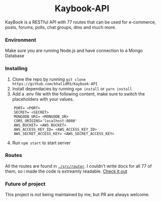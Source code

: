 <h1 align="center"> Kaybook-API </h1>

KayBook is a RESTful API with 77 routes that can be used for e-commerce, posts, forums, polls, chat groups, dms and much more.

### Environment
Make sure you are running Node.js and have connection to a Mongo Database

### Installing
1. Clone the repo by running `git clone https://github.com/khalidM3/Kaybook-API`
2. Install dependacies by running `npm install` or `yarn install`
3. Add a .env file with the following content, make sure to switch the placeholders with your values. 
```
    PORT= <PORT>
    SECRET= <SECRET>
    MONGODB_URI= <MONGODB_UR>
    CORS_ORIGINS='localhost:8080'
    AWS_BUCKET= <AWS BUCKET>
    AWS_ACCESS_KEY_ID= <AWS_ACCESS_KEY_ID>
    AWS_SECRET_ACCESS_KEY= <AWS_SECRET_ACCESS_KEY>
```
4. Run `npm start` to start server

### Routes

All the routes are found in [`./src/router`](https://github.com/khalidM3/Kaybook-API/tree/master/src/router). I couldn't write docs for all 77 of them, so i made the code is extreamly readable. [Check it out](https://github.com/khalidM3/Kaybook-API/tree/master/src/router)

### Future of project
This project is not being maintained by me, but PR are always welcome. 
